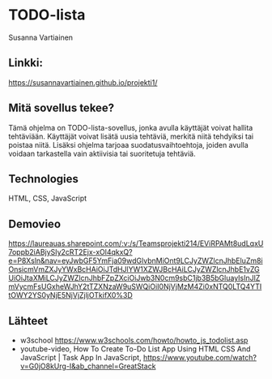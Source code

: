 # TODO-lista
Susanna Vartiainen

## Linkki:
https://susannavartiainen.github.io/projekti1/

## Mitä sovellus tekee?
Tämä ohjelma on TODO-lista-sovellus, jonka avulla käyttäjät voivat hallita tehtäviään. Käyttäjät voivat lisätä uusia tehtäviä, merkitä niitä tehdyiksi tai poistaa niitä. Lisäksi ohjelma tarjoaa suodatusvaihtoehtoja, joiden avulla voidaan tarkastella vain aktiivisia tai suoritetuja tehtäviä.

## Technologies
HTML, CSS, JavaScript

## Demovieo
https://laureauas.sharepoint.com/:v:/s/Teamsprojekti214/EViRPAMt8udLqxU7oppb2iABjySIy2cRT2Ejx-xOl4qkxQ?e=P8Xsln&nav=eyJwbGF5YmFja09wdGlvbnMiOnt9LCJyZWZlcnJhbEluZm8iOnsicmVmZXJyYWxBcHAiOiJTdHJlYW1XZWJBcHAiLCJyZWZlcnJhbE1vZGUiOiJtaXMiLCJyZWZlcnJhbFZpZXciOiJwb3N0cm9sbC1jb3B5bGluayIsInJlZmVycmFsUGxheWJhY2tTZXNzaW9uSWQiOiI0NjVjMzM4Zi0xNTQ0LTQ4YTItOWY2YS0yNjE5NjVjZjljOTkifX0%3D

## Lähteet
- w3school https://www.w3schools.com/howto/howto_js_todolist.asp
- youtube-video, How To Create To-Do List App Using HTML CSS And JavaScript | Task App In JavaScript, https://www.youtube.com/watch?v=G0jO8kUrg-I&ab_channel=GreatStack

